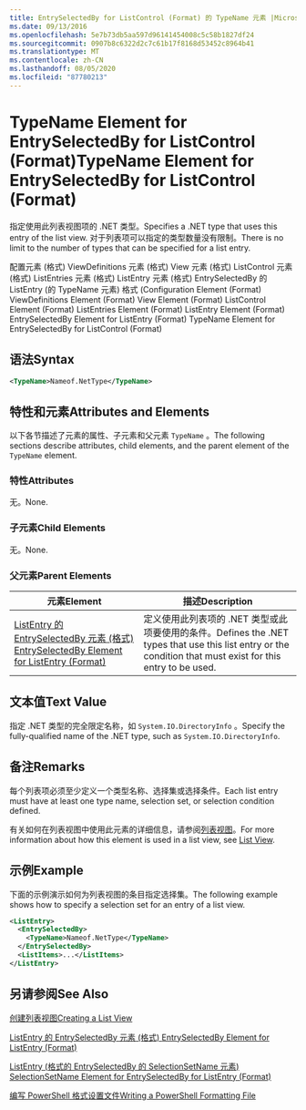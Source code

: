 ```yaml
---
title: EntrySelectedBy for ListControl (Format) 的 TypeName 元素 |Microsoft Docs
ms.date: 09/13/2016
ms.openlocfilehash: 5e7b73db5aa597d96141454008c5c58b1827df24
ms.sourcegitcommit: 0907b8c6322d2c7c61b17f8168d53452c8964b41
ms.translationtype: MT
ms.contentlocale: zh-CN
ms.lasthandoff: 08/05/2020
ms.locfileid: "87780213"
---
```

# <a name="typename-element-for-entryselectedby-for-listcontrol-format"></a><span data-ttu-id="c0eef-102">TypeName Element for EntrySelectedBy for ListControl (Format)</span><span class="sxs-lookup"><span data-stu-id="c0eef-102">TypeName Element for EntrySelectedBy for ListControl (Format)</span></span>

<span data-ttu-id="c0eef-103">指定使用此列表视图项的 .NET 类型。</span><span class="sxs-lookup"><span data-stu-id="c0eef-103">Specifies a .NET type that uses this entry of the list view.</span></span> <span data-ttu-id="c0eef-104">对于列表项可以指定的类型数量没有限制。</span><span class="sxs-lookup"><span data-stu-id="c0eef-104">There is no limit to the number of types that can be specified for a list entry.</span></span>

<span data-ttu-id="c0eef-105">配置元素 (格式) ViewDefinitions 元素 (格式) View 元素 (格式) ListControl 元素 (格式) ListEntries 元素 (格式) ListEntry 元素 (格式) EntrySelectedBy 的 ListEntry (的 TypeName 元素) 格式 (</span><span class="sxs-lookup"><span data-stu-id="c0eef-105">Configuration Element (Format) ViewDefinitions Element (Format) View Element (Format) ListControl Element (Format) ListEntries Element (Format) ListEntry Element (Format) EntrySelectedBy Element for ListEntry (Format) TypeName Element for EntrySelectedBy for ListControl (Format)</span></span>

## <a name="syntax"></a><span data-ttu-id="c0eef-106">语法</span><span class="sxs-lookup"><span data-stu-id="c0eef-106">Syntax</span></span>

```xml
<TypeName>Nameof.NetType</TypeName>
```

## <a name="attributes-and-elements"></a><span data-ttu-id="c0eef-107">特性和元素</span><span class="sxs-lookup"><span data-stu-id="c0eef-107">Attributes and Elements</span></span>

<span data-ttu-id="c0eef-108">以下各节描述了元素的属性、子元素和父元素 `TypeName` 。</span><span class="sxs-lookup"><span data-stu-id="c0eef-108">The following sections describe attributes, child elements, and the parent element of the `TypeName` element.</span></span>

### <a name="attributes"></a><span data-ttu-id="c0eef-109">特性</span><span class="sxs-lookup"><span data-stu-id="c0eef-109">Attributes</span></span>

<span data-ttu-id="c0eef-110">无。</span><span class="sxs-lookup"><span data-stu-id="c0eef-110">None.</span></span>

### <a name="child-elements"></a><span data-ttu-id="c0eef-111">子元素</span><span class="sxs-lookup"><span data-stu-id="c0eef-111">Child Elements</span></span>

<span data-ttu-id="c0eef-112">无。</span><span class="sxs-lookup"><span data-stu-id="c0eef-112">None.</span></span>

### <a name="parent-elements"></a><span data-ttu-id="c0eef-113">父元素</span><span class="sxs-lookup"><span data-stu-id="c0eef-113">Parent Elements</span></span>

|<span data-ttu-id="c0eef-114">元素</span><span class="sxs-lookup"><span data-stu-id="c0eef-114">Element</span></span>|<span data-ttu-id="c0eef-115">描述</span><span class="sxs-lookup"><span data-stu-id="c0eef-115">Description</span></span>|
|-------------|-----------------|
|[<span data-ttu-id="c0eef-116">ListEntry 的 EntrySelectedBy 元素 (格式) </span><span class="sxs-lookup"><span data-stu-id="c0eef-116">EntrySelectedBy Element for ListEntry (Format)</span></span>](./entryselectedby-element-for-listentry-for-listcontrol-format.md)|<span data-ttu-id="c0eef-117">定义使用此列表项的 .NET 类型或此项要使用的条件。</span><span class="sxs-lookup"><span data-stu-id="c0eef-117">Defines the .NET types that use this list entry or the condition that must exist for this entry to be used.</span></span>|

## <a name="text-value"></a><span data-ttu-id="c0eef-118">文本值</span><span class="sxs-lookup"><span data-stu-id="c0eef-118">Text Value</span></span>

<span data-ttu-id="c0eef-119">指定 .NET 类型的完全限定名称，如 `System.IO.DirectoryInfo` 。</span><span class="sxs-lookup"><span data-stu-id="c0eef-119">Specify the fully-qualified name of the .NET type, such as `System.IO.DirectoryInfo`.</span></span>

## <a name="remarks"></a><span data-ttu-id="c0eef-120">备注</span><span class="sxs-lookup"><span data-stu-id="c0eef-120">Remarks</span></span>

<span data-ttu-id="c0eef-121">每个列表项必须至少定义一个类型名称、选择集或选择条件。</span><span class="sxs-lookup"><span data-stu-id="c0eef-121">Each list entry must have at least one type name, selection set, or selection condition defined.</span></span>

<span data-ttu-id="c0eef-122">有关如何在列表视图中使用此元素的详细信息，请参阅[列表视图](./creating-a-list-view.md)。</span><span class="sxs-lookup"><span data-stu-id="c0eef-122">For more information about how this element is used in a list view, see [List View](./creating-a-list-view.md).</span></span>

## <a name="example"></a><span data-ttu-id="c0eef-123">示例</span><span class="sxs-lookup"><span data-stu-id="c0eef-123">Example</span></span>

<span data-ttu-id="c0eef-124">下面的示例演示如何为列表视图的条目指定选择集。</span><span class="sxs-lookup"><span data-stu-id="c0eef-124">The following example shows how to specify a selection set for an entry of a list view.</span></span>

```xml
<ListEntry>
  <EntrySelectedBy>
    <TypeName>Nameof.NetType</TypeName>
  </EntrySelectedBy>
  <ListItems>...</ListItems>
</ListEntry>
```

## <a name="see-also"></a><span data-ttu-id="c0eef-125">另请参阅</span><span class="sxs-lookup"><span data-stu-id="c0eef-125">See Also</span></span>

[<span data-ttu-id="c0eef-126">创建列表视图</span><span class="sxs-lookup"><span data-stu-id="c0eef-126">Creating a List View</span></span>](./creating-a-list-view.md)

[<span data-ttu-id="c0eef-127">ListEntry 的 EntrySelectedBy 元素 (格式) </span><span class="sxs-lookup"><span data-stu-id="c0eef-127">EntrySelectedBy Element for ListEntry (Format)</span></span>](./entryselectedby-element-for-listentry-for-listcontrol-format.md)

[<span data-ttu-id="c0eef-128">ListEntry (格式的 EntrySelectedBy 的 SelectionSetName 元素) </span><span class="sxs-lookup"><span data-stu-id="c0eef-128">SelectionSetName Element for EntrySelectedBy for ListEntry (Format)</span></span>](./selectionsetname-element-for-entryselectedby-for-listcontrol-format.md)

[<span data-ttu-id="c0eef-129">编写 PowerShell 格式设置文件</span><span class="sxs-lookup"><span data-stu-id="c0eef-129">Writing a PowerShell Formatting File</span></span>](./writing-a-powershell-formatting-file.md)
